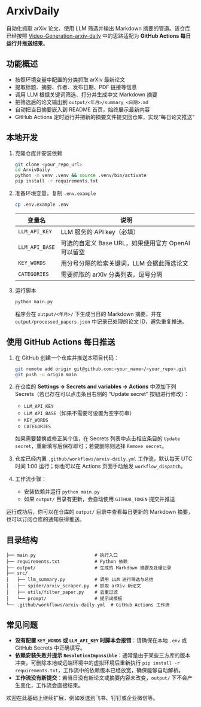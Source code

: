 # ArxivDaily

自动化抓取 arXiv 论文、使用 LLM 筛选并输出 Markdown 摘要的管道。该仓库已经按照 [Video-Generation-arxiv-daily](https://github.com/KashiwaByte/Video-Generation-arxiv-daily/blob/main/docs/README.md#usage) 中的思路适配为 **GitHub Actions 每日运行并推送结果**。

## 功能概述
- 按照环境变量中配置的分类抓取 arXiv 最新论文
- 提取标题、摘要、作者、发布日期、PDF 链接等信息
- 调用 LLM 根据关键词筛选、打分并生成中文 Markdown 摘要
- 把筛选后的论文输出到 `output/<年月>/summary_<日期>.md`
- 自动把当日摘要嵌入到 README 首页，始终展示最新内容
- GitHub Actions 定时运行并把新的摘要文件提交回仓库，实现“每日论文推送”

## 本地开发
1. 克隆仓库并安装依赖
   ```bash
   git clone <your_repo_url>
   cd ArxivDaily
   python -m venv .venv && source .venv/bin/activate
   pip install -r requirements.txt
   ```
2. 准备环境变量，复制 `.env.example`
   ```bash
   cp .env.example .env
   ```
   | 变量名 | 说明 |
   | ------ | ---- |
   | `LLM_API_KEY` | LLM 服务的 API key（必填） |
   | `LLM_API_BASE` | 可选的自定义 Base URL，如果使用官方 OpenAI 可以留空 |
   | `KEY_WORDS` | 用分号分隔的检索关键词，LLM 会据此筛选论文 |
   | `CATEGORIES` | 需要抓取的 arXiv 分类列表，逗号分隔 |
3. 运行脚本
   ```bash
   python main.py
   ```
   程序会在 `output/<年月>/` 下生成当日的 Markdown 摘要，并在 `output/processed_papers.json` 中记录已处理的论文 ID，避免重复推送。

## 使用 GitHub Actions 每日推送
1. 在 GitHub 创建一个仓库并推送本项目代码：
   ```bash
   git remote add origin git@github.com:<your_name>/<your_repo>.git
   git push -u origin main
   ```

2. 在仓库的 **Settings → Secrets and variables → Actions** 中添加下列 Secrets（若已存在可以点击条目右侧的 “Update secret” 按钮进行修改）：
    - `LLM_API_KEY`
    - `LLM_API_BASE`（如果不需要可设置为空字符串）
    - `KEY_WORDS`
    - `CATEGORIES`

   如果需要替换或修正某个值，在 Secrets 列表中点击相应条目的 `Update secret`，重新填写后保存即可；若要删除则选择 `Remove secret`。

3. 仓库已经内置 `.github/workflows/arxiv-daily.yml` 工作流，默认每天 UTC 时间 1:00 运行；你也可以在 Actions 页面手动触发 `workflow_dispatch`。
4. 工作流步骤：
   - 安装依赖并运行 `python main.py`
   - 如果 `output/` 目录有更新，会自动使用 `GITHUB_TOKEN` 提交并推送

运行成功后，你可以在仓库的 `output/` 目录中查看每日更新的 Markdown 摘要，也可以订阅仓库的通知获得推送。

## 目录结构
```
├── main.py                      # 执行入口
├── requirements.txt             # Python 依赖
├── output/                      # 生成的 Markdown 摘要及处理记录
├── src/
│   ├── llm_summary.py           # 调用 LLM 进行筛选与总结
│   ├── spider/arxiv_scraper.py  # 抓取 arXiv 新论文
│   ├── utils/filter_paper.py    # 去重过滤
│   └── prompt/                  # 提示词模板
└── .github/workflows/arxiv-daily.yml  # GitHub Actions 工作流
```

## 常见问题
- **没有配置 `KEY_WORDS` 或 `LLM_API_KEY` 时脚本会报错**：请确保在本地 `.env` 或 GitHub Secrets 中正确填写。
- **依赖安装失败并提示 `ResolutionImpossible`**：通常是由于某些三方库的版本冲突，可删除本地或远端环境中的虚拟环境后重新执行 `pip install -r requirements.txt`，工作流中的依赖版本已经放宽，确保能够自动解析。
- **工作流没有新提交**：若当日没有新论文或摘要内容未改变，`output/` 下不会产生变化，工作流会直接结束。

欢迎在此基础上继续扩展，例如发送到飞书、钉钉或企业微信等。
